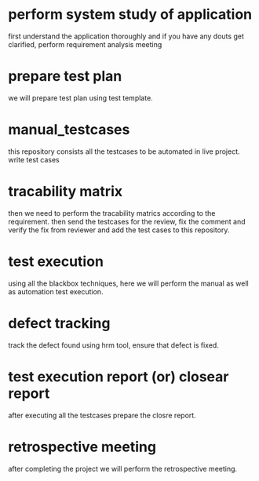 # perform system study of application
first understand the application thoroughly and if you have any douts get clarified, perform requirement analysis meeting
# prepare test plan
we will prepare test plan using test template.
# manual_testcases
this repository consists all the testcases to be automated in live project.
write test cases 
# tracability matrix
then we need to perform the tracability matrics according to the requirement. 
then send the testcases for the review, fix the comment and verify the fix from reviewer and add the test cases to this repository.
# test execution
using all the blackbox techniques, here we will perform the manual as well as automation test execution.
# defect tracking
track the defect found using hrm tool, ensure that defect is fixed.
# test execution report (or) closear report
after executing all the testcases prepare the closre report.
# retrospective meeting
after completing the project we will perform the retrospective meeting.
